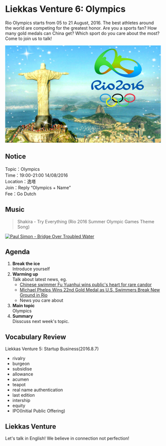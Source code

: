 
# Liekkas Venture 6: Olympics

Rio Olympics starts from 05 to 21 August, 2016. The best athletes around the world are competing for the greatest honor. Are you a sports fan? How many gold medals can China get? Which sport do you care about the most? Come to join us to talk!

![Olympics](./images/rio-olympics.jpg "Rio Olympics")

## Notice

Topic：Olympics  
Time：19:00-21:00 14/08/2016  
Location：逸塔  
Join：Reply “Olympics + Name”   
Fee：Go Dutch

## Music

> Shakira - Try Everything (Rio 2016 Summer Olympic Games Theme Song)

[![Paul Simon - Bridge Over Troubled Water](http://img.youtube.com/vi/IBnBWPpukog/0.jpg)](https://www.youtube.com/watch?v=IBnBWPpukog)
	

## Agenda

1. **Break the ice**  
    Introduce yourself
2. **Warming up**   
    Talk about latest news, eg.
	- [Chinese swimmer Fu Yuanhui wins public's heart for rare candor](https://github.com/LiekkasVenture/LiekkasVenture/blob/master/articles/chinese-swimmer-fu-yuanhui-wins-publics-heart-rare-candor.md)
	- [Michael Phelps Wins 22nd Gold Medal as U.S. Swimmers Break New Ground in Rio](https://github.com/LiekkasVenture/LiekkasVenture/blob/master/articles/michael-phelps-rio-2016-olympics-gold-medals-lochte.md)
    - News you care about
3. **Main topic**  
	Olympics
4. **Summary**   
    Disscuss next week's topic.

## Vocabulary Review

Liekkas Venture 5:  Startup Business(2016.8.7)  

- rivalry
- burgeon
- subsidise
- allowance
- acumen
- teapot
- real name authentication
- last edition
- intership
- equity
- IPO(Initial Public Offering)

## Liekkas Venture

Let's talk in English!
We believe in connection not perfection!
